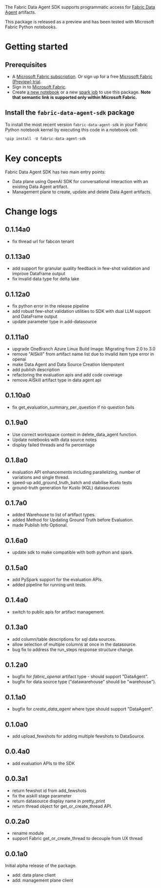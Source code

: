 The Fabric Data Agent SDK supports programmatic access for [Fabric Data Agent](https://learn.microsoft.com/en-us/fabric/data-science/concept-ai-skill) artifacts.

This package is released as a preview and has been tested with Microsoft Fabric Python notebooks.

# Getting started

## Prerequisites

* A [Microsoft Fabric subscription](https://learn.microsoft.com/en-us/fabric/enterprise/licenses). Or sign up for a free [Microsoft Fabric (Preview) trial](https://learn.microsoft.com/en-us/fabric/get-started/fabric-trial).
* Sign in to [Microsoft Fabric](https://fabric.microsoft.com/).
* Create [a new notebook](https://learn.microsoft.com/en-us/fabric/data-engineering/how-to-use-notebook#create-notebooks) or a new [spark job](https://learn.microsoft.com/en-us/fabric/data-engineering/create-spark-job-definition) to use this package. **Note that semantic link is supported only within Microsoft Fabric.**

## Install the `fabric-data-agent-sdk` package

To install the most recent version `fabric-data-agent-sdk` in your Fabric Python notebook kernel by executing this code in a notebook cell:

  ```python
  %pip install -U fabric-data-agent-sdk
  ```

# Key concepts

Fabric Data Agent SDK has two main entry points:

* Data plane using OpenAI SDK for conversational interaction with an existing Data Agent artifact.
* Management plane to create, update and delete Data Agent artifacts.

# Change logs

## 0.1.14a0

* fix thread url for fabcon tenant

## 0.1.13a0

* add support for granular quality feedback in few-shot validation and improve Dataframe output
* fix invalid data type for delta lake

## 0.1.12a0

* fix python error in the release pipeline
* add robust few-shot validation utilities to SDK with dual LLM support and DataFrame output
* update parameter type in add-datasource

## 0.1.11a0

* upgrade OneBranch Azure Linux Build Image: Migrating from 2.0 to 3.0
* remove "AISkill" from artifact name list due to invalid item type error in openai
* make Data Agent and Data Source Creation Idempotent
* add publish description
* refactoring the evaluation apis and add code coverage
* remove AISkill artifact type in data agent api

## 0.1.10a0

* fix get_evaluation_summary_per_question if no question fails

## 0.1.9a0

* Use correct workspace context in delete_data_agent function.
* Update notebooks with data source notes
* display failed threads and fix percentage

## 0.1.8a0

* evaluation API enhancements including parallelizing, number of variations and single thread.
* speed-up add_ground_truth_batch and stabilise Kusto tests
* ground-truth generation for Kusto (KQL) datasources

## 0.1.7a0

* added Warehouse to list of artifact types.
* added Method for Updating Ground Truth before Evaluation.
* made Publish Info Optional.

## 0.1.6a0

* update sdk to make compatible with both python and spark.

## 0.1.5a0

* add PySpark support for the evaluation APIs.
* added pipeline for running unit tests.

## 0.1.4a0

* switch to public apis for artifact management.

## 0.1.3a0

* add column/table descriptions for sql data sources.
* allow selection of multiple columns at once in the datasource.
* bug fix to address the run_steps response structure change.

## 0.1.2a0

* bugfix for *fabric_openai* artifact type - should support "DataAgent".
* bugfix for data source type ("datawarehouse" should be "warehouse").

## 0.1.1a0

* bugfix for *create_data_agent* where type should support "DataAgent".

## 0.1.0a0

* add upload_fewshots for adding multiple fewshots to DataSource.

## 0.0.4a0

* add evaluation APIs to the SDK

## 0.0.3a1

* return fewshot id from add_fewshots
* fix the aiskill stage parameter
* return datasource display name in pretty_print
* return thread object for get_or_create_thread API.

## 0.0.2a0

* rename module
* support Fabric get_or_create_thread to decouple from UX thread

## 0.0.1a0

Initial alpha release of the package.

* add: data plane client
* add: management plane client
